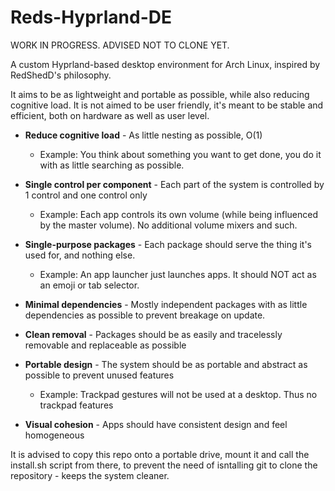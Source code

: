 # Reds-Hyprland-DE
WORK IN PROGRESS. ADVISED NOT TO CLONE YET.

A custom Hyprland-based desktop environment for Arch Linux, inspired by RedShedD's philosophy.

It aims to be as lightweight and portable as possible, while also reducing cognitive load.
It is not aimed to be user friendly, it's meant to be stable and efficient, both on hardware as well as user level.

- **Reduce cognitive load** - As little nesting as possible, O(1)
  - Example: You think about something you want to get done, you do it with as little searching as possible.

- **Single control per component** - Each part of the system is controlled by 1 control and one control only
  - Example: Each app controls its own volume (while being influenced by the master volume). No additional volume mixers and such.

- **Single-purpose packages** - Each package should serve the thing it's used for, and nothing else.
  - Example: An app launcher just launches apps. It should NOT act as an emoji or tab selector.

- **Minimal dependencies** - Mostly independent packages with as little dependencies as possible to prevent breakage on update.

- **Clean removal** - Packages should be as easily and tracelessly removable and replaceable as possible

- **Portable design** - The system should be as portable and abstract as possible to prevent unused features
  - Example: Trackpad gestures will not be used at a desktop. Thus no trackpad features

- **Visual cohesion** - Apps should have consistent design and feel homogeneous


It is advised to copy this repo onto a portable drive, mount it and call the install.sh script from there, to prevent the need of isntalling git to clone the repository - keeps the system cleaner.